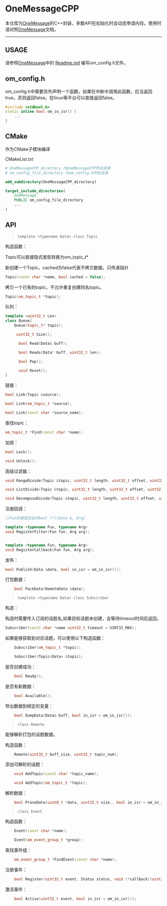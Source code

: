 # OneMessageCPP

本仓库为[OneMessage](https://github.com/Jiu-xiao/OneMessage.git)的C++封装，多数API在初始化时会动态申请内存。使用时请对照[OneMessage](https://github.com/Jiu-xiao/OneMessage.git)文档。

---

## USAGE

请参照[OneMessage](https://github.com/Jiu-xiao/OneMessage.git)中的 [Readme.md](https://github.com/Jiu-xiao/OneMessage/blob/master/README.md) 编写om_config.h文件。

## om_config.h

om_config.h中需要另外声明一个函数，如果在中断中调用此函数，应当返回true，否则返回false。在linux等平台可以直接返回false。

```c++
#include <stdbool.h>
static inline bool om_in_isr() {
    ...
}
```

## CMake

作为CMake子模块编译

CMakeList.txt

```CMake
# OneMessageCPP_directory 为OneMessageCPP所在目录
# om_config_file_directory 为om_config.h所在目录

add_subdirectory(OneMessageCPP_directory)

target_include_directories(
    OneMessage
    PUBLIC om_config_file_directory
    ...
)
```

## API

> `template <typename Data> class Topic`

构造函数：

Topic可以直接隐式类型转换为om_topic_t*

新创建一个Topic，cached为false代表不拷贝数据，只传递指针

```c++
Topic(const char *name, bool cached = false);
```

拷贝一个已有的topic，不允许重复创建同名topic。

```c++
Topic(om_topic_t *topic);
```

队列：

```c++
template <uint32_t Len>
class Queue{
    Queue(topic_t* topic);

     uint32_t Size();

      bool Read(Data& buff);

      bool Reads(Data* buff, uint32_t len);

      bool Pop();

      void Reset();
}
```

链接：

```c++
bool Link(Topic &source);

bool Link(om_topic_t *source);

bool Link(const char *source_name);
```

查找topic：

```c++
om_topic_t *Find(const char *name);
```

加锁：

```c++
bool Lock();

void Unlock();
```

高级过滤器：

```c++
void RangeDivide(Topic &topic, uint32_t length, uint32_t offset, uint32_t scope, uint32_t start, uint32_t num);

void ListDivide(Topic &topic, uint32_t length, uint32_t offset, uint32_t scope, void *temp);

void DecomposeDivide(Topic &topic, uint32_t length, uint32_t offset, uint32_t scope);
```

注册回调：

```c++
//Fun的类型应当为bool (*)(Data &, Arg)

template <typename Fun, typename Arg>
void RegisterFilter(Fun fun, Arg arg);


template <typename Fun, typename Arg>
void RegisterCallback(Fun fun, Arg arg);
```

发布：

```c++
bool Publish(Data &data, bool in_isr = om_in_isr());
```

打包数据：

```c++
    bool PackData(RemoteData &data);
```

> `template <typename Data> class Subscriber`

构造：

构造时需要传入订阅的话题名,如果目标话题未创建，会等待timeout时间后返回。

```c++
Subscriber(const char *name uint32_t timeout = UINT32_MAX);
```

如果能够获取到对应话题，可以使用以下构造函数：

```c++
    Subscriber(om_topic_t *topic);

    Subscriber(Topic<Data> &topic);
```

是否创建成功：

```c++
    bool Ready();
```

是否有新数据：

```c++
    bool Available();
```

导出数据到绑定的变量：

```c++
    bool DumpData(Data& buff, bool in_isr = om_in_isr());
```

> `class Remote`

能够解析打包的话题数据。

构造函数：

```c++
    Remote(uint32_t buff_size, uint32_t topic_num);
```

添加可解析的话题：

```c++
    void AddTopic(const char *topic_name);

    void AddTopic(om_topic_t *topic);
```

解析数据：

```c++
    bool PraseData(uint8_t *data, uint32_t size,, bool in_isr = om_in_isr());
```

> `class Event`

构造函数：

```c++
    Event(const char *name);

    Event(om_event_group_t *group);
```

查找事件组：

```c++
    om_event_group_t *FindEvent(const char *name);
```

注册事件：

```c++
    bool Register(uint32_t event, Status status, void (*callback)(uint32_t event, void *arg), void *arg);
```

激活事件：

```c++
    bool Active(uint32_t event, bool in_isr = om_in_isr());
```
